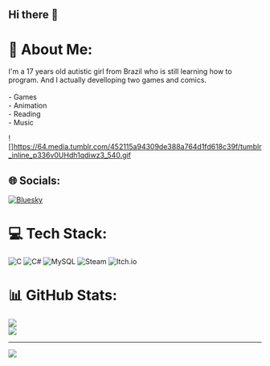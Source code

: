 ## Hi there 👋

# 💫 About Me:
I'm a 17 years old autistic girl from Brazil who is still learning how to program. And I actually develloping two games and comics.<br><br>- Games<br>- Animation<br>- Reading<br>- Music  

![]https://64.media.tumblr.com/452115a94309de388a764d1fd618c39f/tumblr_inline_p336v0UHdh1qdiwz3_540.gif

## 🌐 Socials:
[![Bluesky](https://img.shields.io/badge/bluesky-0285FF?style=for-the-badge&logo=bluesky&logoColor=%23FFFFFF)](https://bsky.app/profile/mizanello.bsky.social) 

# 💻 Tech Stack:
![C](https://img.shields.io/badge/c-%2300599C.svg?style=for-the-badge&logo=c&logoColor=white) ![C#](https://img.shields.io/badge/c%23-%23239120.svg?style=for-the-badge&logo=csharp&logoColor=white) ![MySQL](https://img.shields.io/badge/mysql-4479A1.svg?style=for-the-badge&logo=mysql&logoColor=white) ![Steam](https://img.shields.io/badge/steam-%23000000.svg?style=for-the-badge&logo=steam&logoColor=white) ![Itch.io](https://img.shields.io/badge/Itch-%23FF0B34.svg?style=for-the-badge&logo=Itch.io&logoColor=white)
# 📊 GitHub Stats:
![](https://nirzak-streak-stats.vercel.app/?user=Mizanelli&theme=dark&hide_border=false)<br/>
![](https://github-readme-stats.vercel.app/api/top-langs/?username=Mizanelli&theme=dark&hide_border=false&include_all_commits=true&count_private=false&layout=compact)

---
[![](https://visitcount.itsvg.in/api?id=Mizanelli&icon=0&color=0)](https://visitcount.itsvg.in)

<!-- Proudly created with GPRM ( https://gprm.itsvg.in ) --><!--
**Mizanelli/Mizanelli** is a ✨ _special_ ✨ repository because its `README.md` (this file) appears on your GitHub profile.

Here are some ideas to get you started:

- 🔭 I’m currently working on ...
- 🌱 I’m currently learning ...
- 👯 I’m looking to collaborate on ...
- 🤔 I’m looking for help with ...
- 💬 Ask me about ...
- 📫 How to reach me: ...
- 😄 Pronouns: ...
- ⚡ Fun fact: ...
-->

